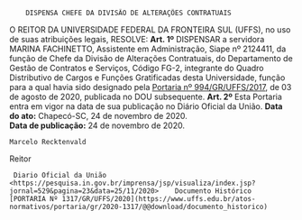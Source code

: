         DISPENSA CHEFE DA DIVISÃO DE ALTERAÇÕES CONTRATUAIS  

 O REITOR DA UNIVERSIDADE FEDERAL DA FRONTEIRA SUL (UFFS), no uso de suas atribuições legais,   RESOLVE:   **Art. 1º**  DISPENSAR a servidora MARINA FACHINETTO, Assistente em Administração, Siape nº 2124411, da função de Chefe da Divisão de Alterações Contratuais, do Departamento de Gestão de Contratos e Serviços, Código FG-2, integrante do Quadro Distributivo de Cargos e Funções Gratificadas desta Universidade, função para a qual havia sido designado pela [Portaria nº 994/GR/UFFS/2017](https://www.uffs.edu.br/atos-normativos/portaria/gr/2017-0994), de 03 de agosto de 2020, publicada no DOU subsequente.   **Art. 2º**  Esta Portaria entra em vigor na data de sua publicação no Diário Oficial da União.        **Data do ato:** Chapecó-SC, 24 de novembro de 2020.   
 **Data de publicação:**  24 de novembro de 2020. 

    Marcelo Recktenvald   
 Reitor 

     Diario Oficial da União <https://pesquisa.in.gov.br/imprensa/jsp/visualiza/index.jsp?jornal=529&pagina=23&data=25/11/2020>    Documento Histórico  [PORTARIA Nº 1317/GR/UFFS/2020](https://www.uffs.edu.br/atos-normativos/portaria/gr/2020-1317/@@download/documento_historico)     
      